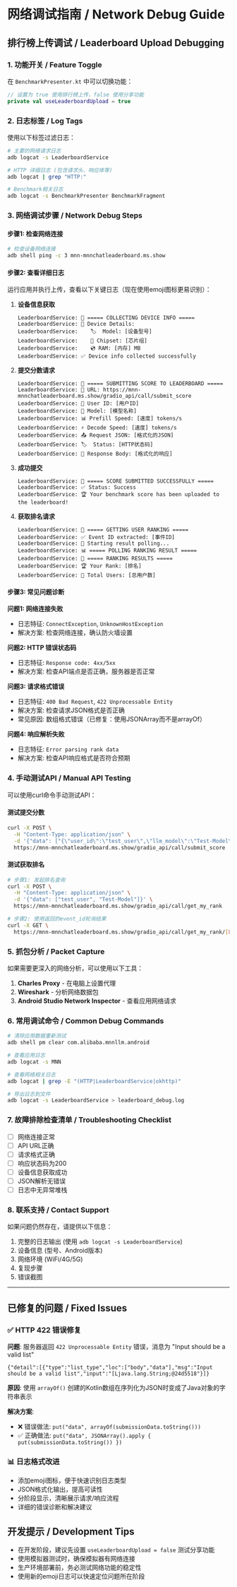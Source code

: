 # 网络调试指南 / Network Debug Guide

## 排行榜上传调试 / Leaderboard Upload Debugging

### 1. 功能开关 / Feature Toggle

在 `BenchmarkPresenter.kt` 中可以切换功能：

```kotlin
// 设置为 true 使用排行榜上传，false 使用分享功能
private val useLeaderboardUpload = true
```

### 2. 日志标签 / Log Tags

使用以下标签过滤日志：

```bash
# 主要的网络请求日志
adb logcat -s LeaderboardService

# HTTP 详细日志 (包含请求头、响应体等)
adb logcat | grep "HTTP:"

# Benchmark相关日志
adb logcat -s BenchmarkPresenter BenchmarkFragment
```

### 3. 网络调试步骤 / Network Debug Steps

#### 步骤1: 检查网络连接
```bash
# 检查设备网络连接
adb shell ping -c 3 mnn-mnnchatleaderboard.ms.show
```

#### 步骤2: 查看详细日志
运行应用并执行上传，查看以下关键日志（现在使用emoji图标更易识别）：

1. **设备信息获取**
   ```
   LeaderboardService: 📱 ===== COLLECTING DEVICE INFO =====
   LeaderboardService: 📱 Device Details:
   LeaderboardService:    🏷️  Model: [设备型号]
   LeaderboardService:    🔧 Chipset: [芯片组]
   LeaderboardService:    💿 RAM: [内存] MB
   LeaderboardService: ✅ Device info collected successfully
   ```

2. **提交分数请求**
   ```
   LeaderboardService: 🚀 ===== SUBMITTING SCORE TO LEADERBOARD =====
   LeaderboardService: 📡 URL: https://mnn-mnnchatleaderboard.ms.show/gradio_api/call/submit_score
   LeaderboardService: 👤 User ID: [用户ID]
   LeaderboardService: 🤖 Model: [模型名称]
   LeaderboardService: 📊 Prefill Speed: [速度] tokens/s
   LeaderboardService: ⚡ Decode Speed: [速度] tokens/s
   LeaderboardService: 📤 Request JSON: [格式化的JSON]
   LeaderboardService: 🏷️  Status: [HTTP状态码]
   LeaderboardService: 📄 Response Body: [格式化的响应]
   ```

3. **成功提交**
   ```
   LeaderboardService: 🎉 ===== SCORE SUBMITTED SUCCESSFULLY =====
   LeaderboardService: ✅ Status: Success
   LeaderboardService: 🏆 Your benchmark score has been uploaded to the leaderboard!
   ```

4. **获取排名请求**
   ```
   LeaderboardService: 🏅 ===== GETTING USER RANKING =====
   LeaderboardService: ✅ Event ID extracted: [事件ID]
   LeaderboardService: 🔄 Starting result polling...
   LeaderboardService: 📊 ===== POLLING RANKING RESULT =====
   LeaderboardService: 🎯 ===== RANKING RESULTS =====
   LeaderboardService: 🏆 Your Rank: [排名]
   LeaderboardService: 👥 Total Users: [总用户数]
   ```

#### 步骤3: 常见问题诊断

**问题1: 网络连接失败**
- 日志特征: `ConnectException`, `UnknownHostException`
- 解决方案: 检查网络连接，确认防火墙设置

**问题2: HTTP 错误状态码**
- 日志特征: `Response code: 4xx/5xx`
- 解决方案: 检查API端点是否正确，服务器是否正常

**问题3: 请求格式错误**
- 日志特征: `400 Bad Request`, `422 Unprocessable Entity`
- 解决方案: 检查请求JSON格式是否正确
- 常见原因: 数组格式错误（已修复：使用JSONArray而不是arrayOf）

**问题4: 响应解析失败**
- 日志特征: `Error parsing rank data`
- 解决方案: 检查API响应格式是否符合预期

### 4. 手动测试API / Manual API Testing

可以使用curl命令手动测试API：

#### 测试提交分数
```bash
curl -X POST \
  -H "Content-Type: application/json" \
  -d '{"data": ["{\"user_id\":\"test_user\",\"llm_model\":\"Test-Model\",\"device_model\":\"Test Device\",\"device_chipset\":\"Test Chip\",\"device_memory\":8192,\"prefill_speed\":100.0,\"decode_speed\":50.0,\"memory_usage\":1024.0}"]}' \
  https://mnn-mnnchatleaderboard.ms.show/gradio_api/call/submit_score
```

#### 测试获取排名
```bash
# 步骤1: 发起排名查询
curl -X POST \
  -H "Content-Type: application/json" \
  -d '{"data": ["test_user", "Test-Model"]}' \
  https://mnn-mnnchatleaderboard.ms.show/gradio_api/call/get_my_rank

# 步骤2: 使用返回的event_id轮询结果
curl -X GET \
  https://mnn-mnnchatleaderboard.ms.show/gradio_api/call/get_my_rank/[EVENT_ID]
```

### 5. 抓包分析 / Packet Capture

如果需要更深入的网络分析，可以使用以下工具：

1. **Charles Proxy** - 在电脑上设置代理
2. **Wireshark** - 分析网络数据包
3. **Android Studio Network Inspector** - 查看应用网络请求

### 6. 常用调试命令 / Common Debug Commands

```bash
# 清除应用数据重新测试
adb shell pm clear com.alibaba.mnnllm.android

# 查看应用日志
adb logcat -s MNN

# 查看网络相关日志
adb logcat | grep -E "(HTTP|LeaderboardService|okhttp)"

# 导出日志到文件
adb logcat -s LeaderboardService > leaderboard_debug.log
```

### 7. 故障排除检查清单 / Troubleshooting Checklist

- [ ] 网络连接正常
- [ ] API URL正确
- [ ] 请求格式正确 
- [ ] 响应状态码为200
- [ ] 设备信息获取成功
- [ ] JSON解析无错误
- [ ] 日志中无异常堆栈

### 8. 联系支持 / Contact Support

如果问题仍然存在，请提供以下信息：

1. 完整的日志输出 (使用 `adb logcat -s LeaderboardService`)
2. 设备信息 (型号、Android版本)
3. 网络环境 (WiFi/4G/5G)
4. 复现步骤
5. 错误截图

---

## 已修复的问题 / Fixed Issues

### ✅ HTTP 422 错误修复
**问题**: 服务器返回 `422 Unprocessable Entity` 错误，消息为 "Input should be a valid list"
```
{"detail":[{"type":"list_type","loc":["body","data"],"msg":"Input should be a valid list","input":"[Ljava.lang.String;@24d5518"}]}
```

**原因**: 使用 `arrayOf()` 创建的Kotlin数组在序列化为JSON时变成了Java对象的字符串表示

**解决方案**: 
- ❌ 错误做法: `put("data", arrayOf(submissionData.toString()))`
- ✅ 正确做法: `put("data", JSONArray().apply { put(submissionData.toString()) })`

### 📊 日志格式改进
- 添加emoji图标，便于快速识别日志类型
- JSON格式化输出，提高可读性
- 分阶段显示，清晰展示请求/响应流程
- 详细的错误诊断和解决建议

## 开发提示 / Development Tips

- 在开发阶段，建议先设置 `useLeaderboardUpload = false` 测试分享功能
- 使用模拟器测试时，确保模拟器有网络连接
- 生产环境部署前，务必测试网络功能的稳定性
- 使用新的emoji日志可以快速定位问题所在阶段 